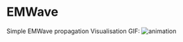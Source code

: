 # EMWave
Simple EMWave propagation
Visualisation GIF:
![animation](https://github.com/dannutter/EMWave/assets/56686699/c2e8945b-ae64-4a5b-a7fa-bd049f35feaa)

